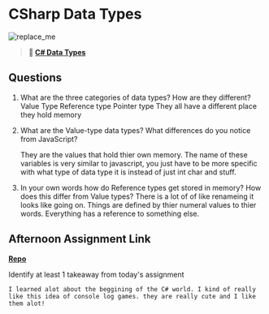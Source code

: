 # CSharp Data Types

![replace_me](https://codeworks.blob.core.windows.net/public/assets/img/illustrations/placeholder.svg)

> **📖 [C# Data Types](https://codeworksacademy.com/fs-student-guide/resources/wk10/01-CSharp-Generics)**

## Questions

1. What are the three categories of data types? How are they different?
    Value Type 
    Reference type
    Pointer type
    They all have a different place they hold memory

2. What are the Value-type data types? What differences do you notice from JavaScript? 

    They are the values that hold thier own memory.
    The name of these variables is very similar to javascript, you just have to be more specific with what type of data type it is instead of just int char and stuff. 

3. In your own words how do Reference types get stored in memory? How does this differ from Value types?
    There is a lot of of like renameing it looks like going on. Things are defined by thier numeral values to thier words. Everything has a reference to something else.


## Afternoon Assignment Link

**[Repo](https://github.com/autumnlay/rockPaperScissorsinC)**

Identify at least 1 takeaway from today's assignment

    I learned alot about the beggining of the C# world. I kind of really like this idea of console log games. they are really cute and I like them alot!
